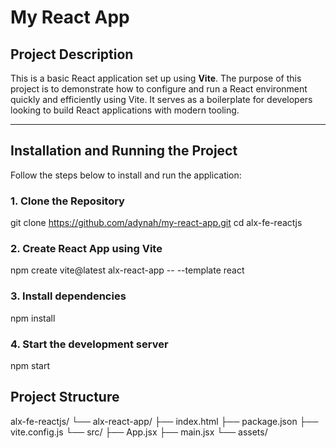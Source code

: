 # My React App

## Project Description

This is a basic React application set up using **Vite**. The purpose of this project is to demonstrate how to configure and run a React environment quickly and efficiently using Vite. It serves as a boilerplate for developers looking to build React applications with modern tooling.

---

## Installation and Running the Project

Follow the steps below to install and run the application:

### 1. Clone the Repository
git clone https://github.com/adynah/my-react-app.git
cd alx-fe-reactjs

### 2. Create React App using Vite
npm create vite@latest alx-react-app -- --template react

### 3. Install dependencies
npm install

### 4. Start the development server
npm start

## Project Structure
alx-fe-reactjs/
└── alx-react-app/
    ├── index.html
    ├── package.json
    ├── vite.config.js
    └── src/
        ├── App.jsx
        ├── main.jsx
        └── assets/
